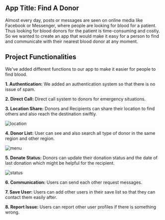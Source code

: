 **App Title:** Find A Donor
---------------
Almost every day, posts or messages are seen on online media like Facebook or Messenger, where people are looking for blood for a patient. 
Thus looking for blood donors for the patient is time-consuming and costly.
So we wanted to create an app that would make it easy for a person to find and communicate with their nearest blood donor at any moment.

 **Project Functionalities**
 ------------
 We've added different functions to our app to make it easier for people to find blood.

**1. Authentication:** We added an authentication system so that there is no issue of spam.

**2. Direct Call:** Direct call system to donors for emergency situations.

**3. Location Share:** Donors and Recipients can share their location to find others and also reach the destination swiftly. 

![location](https://user-images.githubusercontent.com/60394939/147867753-fdb8e066-c2f6-4195-bb89-7beb317a72c9.jpg)

**4. Donor List:** User can see and also search all type of donor in the same region and other region.

![menu](https://user-images.githubusercontent.com/60394939/147867766-2a1e79af-a84e-44aa-8d90-1c570ebe7d2d.jpg)

**5. Donate Status:** Donors can update their donation status and the date of last donation which might be helpful for the recipient. 

![status](https://user-images.githubusercontent.com/60394939/147867758-ceed5da9-90d0-4762-9cb1-1ea534087616.jpg)

**6. Communication:** Users can send each other request messages. 

**7. Save User:** Users can add other users in their save list so that they can contact them easily after. 

**8. Report Issue:** Users can report other user profiles if there is something wrong. 



